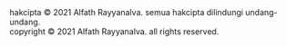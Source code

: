 <div class="">
hakcipta © 2021 Alfath Rayyanalva. semua hakcipta dilindungi undang-undang.<br>
copyright © 2021 Alfath Rayyanalva. all rights reserved.
</div>
<div class="info">
</div>
